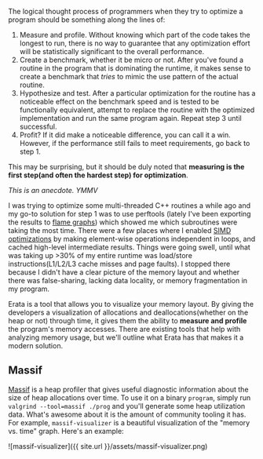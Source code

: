 The logical thought process of programmers when they try to optimize a program should be something along the lines of:

1. Measure and profile. Without knowing which part of the code takes the longest to run, there is no way to guarantee that any optimization effort will be statistically significant to the overall performance.
2. Create a benchmark, whether it be micro or not. After you've found a routine in the program that is dominating the runtime, it makes sense to create a benchmark that _tries_ to mimic the use pattern of the actual routine.
3. Hypothesize and test. After a particular optimization for the routine has a noticeable effect on the benchmark speed and is tested to be functionally equivalent, attempt to replace the routine with the optimized implementation and run the same program again. Repeat step 3 until successful.
4. Profit? If it did make a noticeable difference, you can call it a win. However, if the performance still fails to meet requirements, go back to step 1.

This may be surprising, but it should be duly noted that **measuring is the first step(and often the hardest step) for optimization**.

*This is an anecdote. YMMV*

I was trying to optimize some multi-threaded C++ routines a while ago and my go-to solution for step 1 was to use perftools (lately I've been exporting the results to [flame graphs](http://www.brendangregg.com/flamegraphs.html)) which showed me which subroutines were taking the most time. There were a few places where I enabled [SIMD optimizations](https://en.wikipedia.org/wiki/SIMD) by making element-wise operations independent in loops, and cached high-level intermediate results. Things were going swell, until what was taking up >30% of my entire runtime was load/store instructions(L1/L2/L3 cache misses and page faults). I stopped there because I didn't have a clear picture of the memory layout and whether there was false-sharing, lacking data locality, or memory fragmentation in my program.

Erata is a tool that allows you to visualize your memory layout. By giving the developers a visualization of allocations and deallocations(whether on the heap or not) through time, it gives them the ability to **measure and profile** the program's memory accesses. There are existing tools that help with analyzing memory usage, but we'll outline what Erata has that makes it a modern solution.

## Massif

[Massif](https://valgrind.org/docs/manual/ms-manual.html) is a heap profiler that gives useful diagnostic information about the size of heap allocations over time. To use it on a binary `program`, simply run `valgrind --tool=massif ./prog` and you'll generate some heap utilization data. What's awesome about it is the amount of community tooling it has. For example, `massif-visualizer` is a beautiful visualization of the "memory vs. time" graph. Here's an example:

![massif-visualizer]({{ site.url }}/assets/massif-visualizer.png)

# 